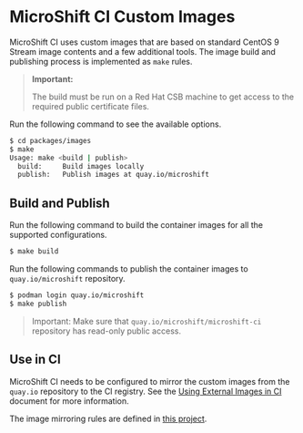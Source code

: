 # MicroShift CI Custom Images

MicroShift CI uses custom images that are based on standard CentOS 9 Stream image
contents and a few additional tools. The image build and publishing process is
implemented as `make` rules.

> **Important:**<p>
> The build must be run on a Red Hat CSB machine to get access to the required
> public certificate files.

Run the following command to see the available options.

```bash
$ cd packages/images
$ make
Usage: make <build | publish>
  build:     Build images locally
  publish:   Publish images at quay.io/microshift
```

## Build and Publish

Run the following command to build the container images for all the supported configurations.

```bash
$ make build
```

Run the following commands to publish the container images to `quay.io/microshift`
repository.

```bash
$ podman login quay.io/microshift
$ make publish
```

> Important: Make sure that `quay.io/microshift/microshift-ci` repository has
> read-only public access.

## Use in CI

MicroShift CI needs to be configured to mirror the custom images from the `quay.io`
repository to the CI registry. See the [Using External Images in CI](https://docs.ci.openshift.org/docs/how-tos/external-images/)
document for more information.

The image mirroring rules are defined in [this project](https://github.com/openshift/release/tree/master/core-services/image-mirroring/microshift).
